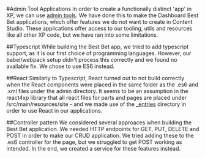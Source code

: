 #Admin Tool Applications
In order to create a functionally distinct 'app' in XP, we can use [admin tools](https://developer.enonic.com/docs/xp/stable/admin#admin_tools). We have done this to make the Dashboard Best Bet applications, which offer features we do not want to create in Content Studio. These applications offer access to our tooling, utils and resources like all other XP code, but we have ran into some limitations. 

##Typescript
While building the Best Bet app, we tried to add typescript support, as it is our first choice of programming languages. However, our babel/webpack setup didn't process this correctly and we found no available fix. We chose to use ES6 instead. 

##React
Similarly to Typescript, React turned out to not build correctly when the React components were placed in the same folder as the .es6 and .xml files under the admin directory. It seems to be an assumption in the react4xp library that all react files for parts and pages are placed under /src/main/resources/site - and we made use of the [_entries](https://developer.enonic.com/docs/react4xp/master/entries) directory in order to use React in our applications. 

##Controller pattern
We considered several approaces when building the Best Bet application. We needed HTTP endpoints for GET, PUT, DELETE and POST in order to make our CRUD application. We tried adding these to the .es6 controller for the page, but we struggled to get POST working as intended. In the end, we created a service for these features instead. 
